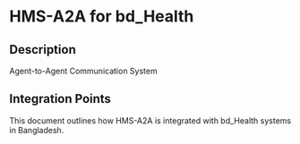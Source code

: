 # HMS-A2A for bd_Health

## Description

Agent-to-Agent Communication System

## Integration Points

This document outlines how HMS-A2A is integrated with bd_Health systems in Bangladesh.
